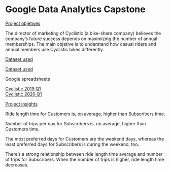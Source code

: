 # Google Data Analytics Capstone

<ins> Project objetives</ins>

The director of marketing of Cyclistic (a bike-share company)  believes the company’s future success depends on maximizing the number of annual memberships. The main objetive is to understand how casual riders and annual members use Cyclistic bikes differently.

<ins> Dataset used </ins>

[Dataset used](https://divvy-tripdata.s3.amazonaws.com/index.html)

Google spreadsheets

[Cyclistic 2019 Q1](https://docs.google.com/spreadsheets/d/14IFF41bZe86nk1JflUTdyo5jULfHZus95hOuWsEZpCI/edit?gid=490453494#gid=490453494)  
[Cyclistic 2020 Q1](https://docs.google.com/spreadsheets/d/1ldzNwD60u8pVWMY3s2iW9EfzGVP1uE_FAemp-1qwijo/edit?gid=640449855#gid=640449855)

<ins> Project insights</ins>

Ride length time for Customers is, on average, higher than Subscribers time.

Number of trips per day for Subscribers is, on average, higher than Customers time. 

The most preferred days for Customers are the weekend days, whereas the least preferred days for Subscribers is during the weekend, too.

There’s a strong relationship between ride length time average and number of trips for Subscribers. When the number of trips is higher, ride length time decreases.
